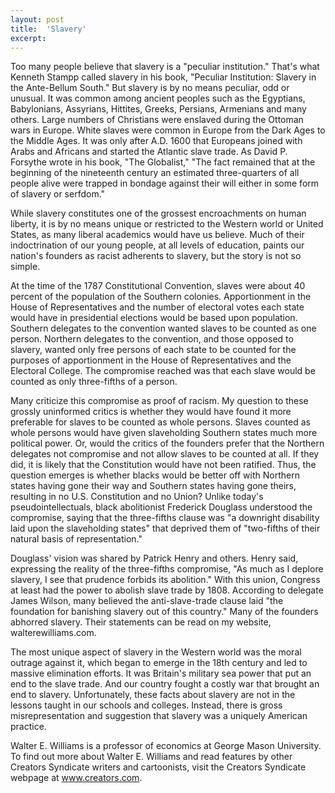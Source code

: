 ```yaml
---
layout: post
title:  'Slavery'
excerpt:
---
```




Too many people believe that slavery is a "peculiar institution." That's what Kenneth Stampp called slavery in his book, "Peculiar Institution: Slavery in the Ante-Bellum South." But slavery is by no means peculiar, odd or unusual. It was common among ancient peoples such as the Egyptians, Babylonians, Assyrians, Hittites, Greeks, Persians, Armenians and many others. Large numbers of Christians were enslaved during the Ottoman wars in Europe. White slaves were common in Europe from the Dark Ages to the Middle Ages. It was only after A.D. 1600 that Europeans joined with Arabs and Africans and started the Atlantic slave trade. As David P. Forsythe wrote in his book, "The Globalist," "The fact remained that at the beginning of the nineteenth century an estimated three-quarters of all people alive were trapped in bondage against their will either in some form of slavery or serfdom."

While slavery constitutes one of the grossest encroachments on human liberty, it is by no means unique or restricted to the Western world or United States, as many liberal academics would have us believe. Much of their indoctrination of our young people, at all levels of education, paints our nation's founders as racist adherents to slavery, but the story is not so simple.

At the time of the 1787 Constitutional Convention, slaves were about 40 percent of the population of the Southern colonies. Apportionment in the House of Representatives and the number of electoral votes each state would have in presidential elections would be based upon population. Southern delegates to the convention wanted slaves to be counted as one person. Northern delegates to the convention, and those opposed to slavery, wanted only free persons of each state to be counted for the purposes of apportionment in the House of Representatives and the Electoral College. The compromise reached was that each slave would be counted as only three-fifths of a person.

Many criticize this compromise as proof of racism. My question to these grossly uninformed critics is whether they would have found it more preferable for slaves to be counted as whole persons. Slaves counted as whole persons would have given slaveholding Southern states much more political power. Or, would the critics of the founders prefer that the Northern delegates not compromise and not allow slaves to be counted at all. If they did, it is likely that the Constitution would have not been ratified. Thus, the question emerges is whether blacks would be better off with Northern states having gone their way and Southern states having gone theirs, resulting in no U.S. Constitution and no Union? Unlike today's pseudointellectuals, black abolitionist Frederick Douglass understood the compromise, saying that the three-fifths clause was "a downright disability laid upon the slaveholding states" that deprived them of "two-fifths of their natural basis of representation."

Douglass' vision was shared by Patrick Henry and others. Henry said, expressing the reality of the three-fifths compromise, "As much as I deplore slavery, I see that prudence forbids its abolition." With this union, Congress at least had the power to abolish slave trade by 1808. According to delegate James Wilson, many believed the anti-slave-trade clause laid "the foundation for banishing slavery out of this country." Many of the founders abhorred slavery. Their statements can be read on my website, walterewilliams.com.



The most unique aspect of slavery in the Western world was the moral outrage against it, which began to emerge in the 18th century and led to massive elimination efforts. It was Britain's military sea power that put an end to the slave trade. And our country fought a costly war that brought an end to slavery. Unfortunately, these facts about slavery are not in the lessons taught in our schools and colleges. Instead, there is gross misrepresentation and suggestion that slavery was a uniquely American practice.

Walter E. Williams is a professor of economics at George Mason University. To find out more about Walter E. Williams and read features by other Creators Syndicate writers and cartoonists, visit the Creators Syndicate webpage at www.creators.com.
